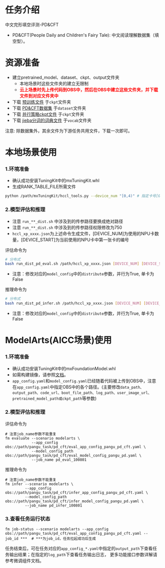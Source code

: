 # 任务介绍
中文完形填空评测-PD&CFT
- PD&CFT(People Daily and Children's Fairy Tale): 中文阅读理解数据集（填空型）。

# 资源准备
- 建立pretrained_model、dataset、ckpt、output文件夹
    - 本地场景时这些文件夹的建立无限制
    - **<font color=#FF000 >云上场景时先上传代码到OBS中，然后在OBS中建立这些文件夹，并下载文件到对应文件夹中</font>**
- 下载 [预训练文件](https://openi.pcl.ac.cn/PCL-Platform.Intelligence/PanGu-Alpha#user-content-%E6%A8%A1%E5%9E%8B%E4%B8%8B%E8%BD%BD) 于`ckpt`文件夹
- 下载 [PD&CFT数据集](https://github.com/ymcui/Chinese-Cloze-RC) 于`dataset`文件夹
- 下载 [并行策略ckpt文件](https://openi.pcl.ac.cn/PCL-Platform.Intelligence/PanGu-Alpha/src/branch/master/strategy_load_ckpt/pangu_alpha_2.6B_ckpt_strategy.ckpt) 于`ckpt`文件夹
- 下载 [jieba分词的词典文件](https://openi.pcl.ac.cn/PCL-Platform.Intelligence/PanGu-Alpha-GPU/src/branch/master/inference_mindspore_gpu/tokenizer) 于`vocab`文件夹

注意: 除数据集外，其余文件为下游任务共用文件，下载一次即可。

# 本地场景使用
### 1.环境准备
- 确认成功安装TuningKit中的mxTuningKit.whl
- 生成RANK_TABLE_FILE所需文件
```bash
python /path/mxTuningKit/hccl_tools.py --device_num "[0,4)" # 指定卡号[0,4)、[4,8)皆可
```

### 2.模型评估和推理
- 注意 `run_**_dist.sh` 中涉及到的传参路径要换成绝对路径
- 注意 `run_**_dist.sh` 中涉及到的传参路径权限修改为750
- `hccl_xp_xxxx.json`为上述命令生成文件，[DEVICE_NUM]为使用的NPU卡数量，[DEVICE_START]为当前使用的NPU卡中第一张卡的编号

评估命令为
```bash  
# 分布式
bash run_dist_pd_eval.sh /path/hccl_xp_xxxx.json [DEVICE_NUM] [DEVICE_START]
```
- 注意：修改对应的`model_config`中的`distribute`参数，并行为True, 单卡为False

推理命令为
```bash
# 分布式
bash run_dist_pd_infer.sh /path/hccl_xp_xxxx.json [DEVICE_NUM] [DEVICE_START]
```
- 注意：修改对应的`model_config`中的`distribute`参数，并行为True, 单卡为False

# ModelArts(AICC场景)使用
### 1.环境准备
- 确认成功安装TuningKit中的mxFoundationModel.whl
- 如需构建镜像，请参照[文档](https://gitee.com/foundation-models/tk-models/tree/master/tools/docker/modelarts)。
- `app_config.yaml`和`model_config.yaml`已经随着代码被上传到OBS中，注意在`app_config.yaml`中指定OBS中的各个路径。(主要修改`data_path、output_path、code_url、boot_file_path、log_path、user_image_url、pretrained_model_path或ckpt_path`等参数)

### 2.模型评估和推理
评估命令为
```shell
# 注意job_name参数不能重复
fm evaluate --scenario modelarts \
            --app_config obs://path/pangu_task/pd_cft/eval_app_config_pangu_pd_cft.yaml \
            --model_config_path obs://path/pangu_task/pd_cft/eval_model_config_pangu_pd.yaml \
            --job_name pd_eval_100801
```

推理命令为
```shell
# 注意job_name参数不能重复
fm infer --scenario modelarts \
         --app_config obs://path/pangu_task/pd_cft/infer_app_config_pangu_pd_cft.yaml \
         --model_config_path obs://path/pangu_task/pd_cft/infer_model_config_pangu_pd.yaml \
         --job_name pd_infer_100801
```

### 3.查看任务运行状态
```shell
fm job-status --scenario modelarts --app_config obs://path/pangu_task/pd_cft/eval_app_config_pangu_pd_cft.yaml --job_id ***  # ***为job_id，任务拉起成功后生成
```

任务结束后，可在任务对应的`app_config_*.yaml`中指定的`output_path`下查看任务输出结果；在指定的`log_path`下查看任务输出日志， 更多功能接口参数详解请参考微调组件文档。